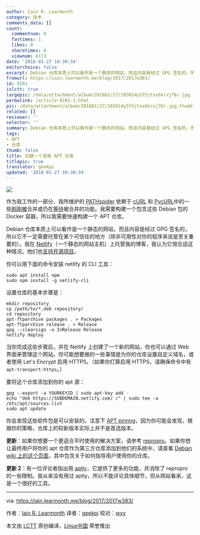 ```yaml
---
author: Iain R. Learmonth
category: 技术
comments_data: []
count:
  commentnum: 0
  favtimes: 1
  likes: 0
  sharetimes: 0
  viewnum: 6173
date: '2018-01-27 10:30:34'
editorchoice: false
excerpt: Debian 仓库本质上可以看作是一个静态的网站，而且内容是经过 GPG 签名的，所以它不一定需要托管在某个可信任的地方（除非可用性对你的程序来说是至关重要的）。
fromurl: https://iain.learmonth.me/blog/2017/2017w383/
id: 9281
islctt: true
largepic: /data/attachment/album/201801/27/103014y5f5jtxx6krvj76r.jpg
permalink: /article-9281-1.html
pic: /data/attachment/album/201801/27/103014y5f5jtxx6krvj76r.jpg.thumb.jpg
related: []
reviewer: ''
selector: ''
summary: Debian 仓库本质上可以看作是一个静态的网站，而且内容是经过 GPG 签名的，所以它不一定需要托管在某个可信任的地方（除非可用性对你的程序来说是至关重要的）。
tags:
- APT
- 仓库
thumb: false
title: 创建一个简易 APT 仓库
titlepic: true
translator: geekpi
updated: '2018-01-27 10:30:34'
---
```


![](/data/attachment/album/201801/27/103014y5f5jtxx6krvj76r.jpg)


作为我工作的一部分，我所维护的 [PATHspider](https://pathspider.net) 依赖于 [cURL](http://curl.haxx.se/) 和 [PycURL](http://pycurl.io/)中的一些[刚刚](https://github.com/pycurl/pycurl/pull/456)[被](https://github.com/pycurl/pycurl/pull/458)合并或仍在[等待](https://github.com/curl/curl/pull/1847)被合并的功能。我需要构建一个包含这些 Debian 包的 Docker 容器，所以我需要快速构建一个 APT 仓库。


Debian 仓库本质上可以看作是一个静态的网站，而且内容是经过 GPG 签名的，所以它不一定需要托管在某个可信任的地方（除非可用性对你的程序来说是至关重要的）。我在 [Netlify](http://netlify.com/)（一个静态的网站主机）上托管我的博客，我认为它很合适这种情况。他们也[支持开源项目](https://www.netlify.com/open-source/)。


你可以用下面的命令安装 netlify 的 CLI 工具：



```
sudo apt install npm
sudo npm install -g netlify-cli

```

设置仓库的基本步骤是：



```
mkdir repository
cp /path/to/*.deb repository/
cd repository
apt-ftparchive packages . > Packages
apt-ftparchive release . > Release
gpg --clearsign -o InRelease Release
netlify deploy

```

当你完成这些步骤后，并在 Netlify 上创建了一个新的网站，你也可以通过 Web 界面来管理这个网站。你可能想要做的一些事情是为你的仓库设置自定义域名，或者使用 Let's Encrypt 启用 HTTPS。（如果你打算启用 HTTPS，请确保命令中有 `apt-transport-https`。）


要将这个仓库添加到你的 apt 源：



```
gpg --export -a YOURKEYID | sudo apt-key add -
echo "deb https://SUBDOMAIN.netlify.com/ /" | sudo tee -a /etc/apt/sources.list
sudo apt update

```

你会发现这些软件包是可以安装的。注意下 [APT pinnng](https://wiki.debian.org/AptPreferences)，因为你可能会发现，根据你的策略，仓库上的较新版本实际上并不是首选版本。


**更新**：如果你想要一个更适合平时使用的解决方案，请参考 [repropro](https://mirrorer.alioth.debian.org/)。如果你想让最终用户将你的 apt 仓库作为第三方仓库添加到他们的系统中，请查看 [Debian wiki 上的这个页面](https://wiki.debian.org/DebianRepository/UseThirdParty)，其中包含关于如何指导用户使用你的仓库。


**更新 2**：有一位评论者指出用 [aptly](https://www.aptly.info/)，它提供了更多的功能，并消除了 repropro 的一些限制。我从来没有用过 aptly，所以不能评论具体细节，但从网站看来，这是一个很好的工具。




---


via: <https://iain.learmonth.me/blog/2017/2017w383/>


作者：[Iain R. Learmonth](https://iain.learmonth.me) 译者：[geekpi](https://github.com/geekpi) 校对：[wxy](https://github.com/wxy)


本文由 [LCTT](https://github.com/LCTT/TranslateProject) 原创编译，[Linux中国](https://linux.cn/) 荣誉推出